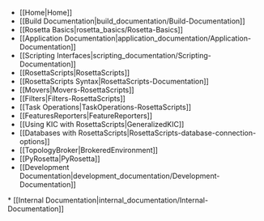 * [[Home|Home]]
* [[Build Documentation|build_documentation/Build-Documentation]]
* [[Rosetta Basics|rosetta_basics/Rosetta-Basics]]
* [[Application Documentation|application_documentation/Application-Documentation]]
* [[Scripting Interfaces|scripting_documentation/Scripting-Documentation]]
 * [[RosettaScripts|RosettaScripts]]
  * [[RosettaScripts Syntax|RosettaScripts-Documentation]]
  * [[Movers|Movers-RosettaScripts]]
  * [[Filters|Filters-RosettaScripts]]
  * [[Task Operations|TaskOperations-RosettaScripts]]
  * [[FeaturesReporters|FeatureReporters]]
  * [[Using KIC with RosettaScripts|GeneralizedKIC]]
  * [[Databases with RosettaScripts|RosettaScripts-database-connection-options]]
 * [[TopologyBroker|BrokeredEnvironment]]
 * [[PyRosetta|PyRosetta]]
* [[Development Documentation|development_documentation/Development-Documentation]]
<flag>
* [[Internal Documentation|internal_documentation/Internal-Documentation]]
<flag>